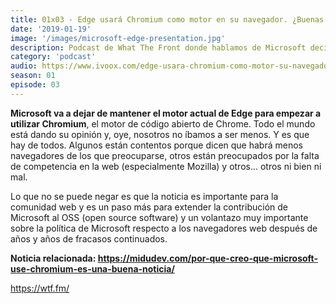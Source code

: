 ```yaml
---
title: 01x03 - Edge usará Chromium como motor en su navegador. ¿Buenas o malas noticias?
date: '2019-01-19'
image: '/images/microsoft-edge-presentation.jpg'
description: Podcast de What The Front donde hablamos de Microsoft decidiendo utilizar Chromium como motor para su navegador Edge. ¿Tú qué opinas?
category: 'podcast'
audio: https://www.ivoox.com/edge-usara-chromium-como-motor-su-navegador_mf_31609125_feed_1.mp3
season: 01
episode: 03
---
```


**Microsoft va a dejar de mantener el motor actual de Edge para empezar a utilizar Chromium**, el motor de código abierto de Chrome. Todo el mundo está dando su opinión y, oye, nosotros no íbamos a ser menos. Y es que hay de todos. Algunos están contentos porque dicen que habrá menos navegadores de los que preocuparse, otros están preocupados por la falta de competencia en la web (especialmente Mozilla) y otros... otros ni bien ni mal.
 
Lo que no se puede negar es que la noticia es importante para la comunidad web y es un paso más para extender la contribución de Microsoft al OSS (open source software) y un volantazo muy importante sobre la política de Microsoft respecto a los navegadores web después de años y años de fracasos continuados.

**Noticia relacionada: https://midudev.com/por-que-creo-que-microsoft-use-chromium-es-una-buena-noticia/**

https://wtf.fm/
